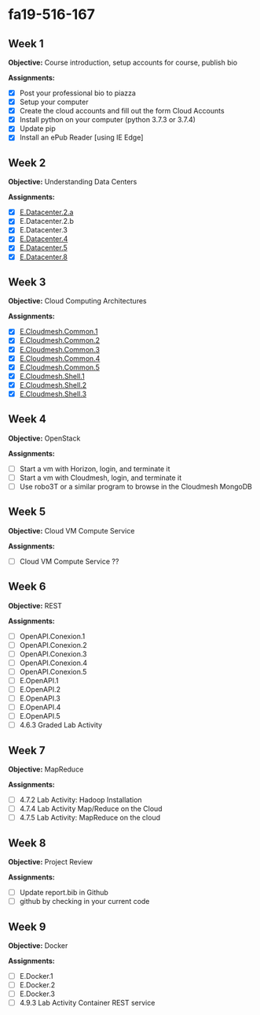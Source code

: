 # fa19-516-167

## Week 1

**Objective:** Course introduction, setup accounts for course, publish bio

**Assignments:** 
- [x] Post your professional bio to piazza
- [x] Setup your computer
- [x] Create the cloud accounts and fill out the form Cloud Accounts
- [x] Install python on your computer (python 3.7.3 or 3.7.4)
- [x] Update pip
- [x] Install an ePub Reader [using IE Edge]

## Week 2

**Objective:** Understanding Data Centers 

**Assignments:**
- [x] [E.Datacenter.2.a](datacenter.md)
- [x] E.Datacenter.2.b
- [x] E.Datacenter.3
- [x] [E.Datacenter.4](datacenter.md)
- [x] [E.Datacenter.5](datacenter.md)
- [x] [E.Datacenter.8](datacenter.md)

## Week 3

**Objective:** Cloud Computing Architectures

**Assignments:**
- [x] [E.Cloudmesh.Common.1](cloudmesh-exercises/e-cloudmesh-common-1.py)
- [x] [E.Cloudmesh.Common.2](cloudmesh-exercises/e-cloudmesh-common-2.py)
- [x] [E.Cloudmesh.Common.3](cloudmesh-exercises/e-cloudmesh-common-3.py)
- [x] [E.Cloudmesh.Common.4](cloudmesh-exercises/e-cloudmesh-common-4.py)
- [x] [E.Cloudmesh.Common.5](cloudmesh-exercises/e-cloudmesh-common-5.py)
- [x] [E.Cloudmesh.Shell.1](cloudmesh-exercises/e-cloudmesh-shell-1.py)
- [x] [E.Cloudmesh.Shell.2](cloudmesh-exercises/e-cloudmesh-shell-2.py)
- [x] [E.Cloudmesh.Shell.3](cloudmesh-exercises/e-cloudmesh-shell-3.py)

## Week 4

**Objective:** OpenStack

**Assignments:**

- [ ] Start a vm with Horizon, login, and terminate it
- [ ] Start a vm with Cloudmesh, login, and terminate it
- [ ] Use robo3T or a similar program to browse in the Cloudmesh MongoDB

## Week 5

**Objective:** Cloud VM Compute Service

**Assignments:**

- [ ] Cloud VM Compute Service ??

## Week 6

**Objective:** REST 

**Assignments:**

- [ ] OpenAPI.Conexion.1
- [ ] OpenAPI.Conexion.2
- [ ] OpenAPI.Conexion.3
- [ ] OpenAPI.Conexion.4
- [ ] OpenAPI.Conexion.5
- [ ] E.OpenAPI.1
- [ ] E.OpenAPI.2
- [ ] E.OpenAPI.3
- [ ] E.OpenAPI.4
- [ ] E.OpenAPI.5
- [ ] 4.6.3 Graded Lab Activity

## Week 7

**Objective:** MapReduce  

**Assignments:**

- [ ] 4.7.2 Lab Activity: Hadoop Installation
- [ ] 4.7.4 Lab Activity Map/Reduce on the Cloud
- [ ] 4.7.5 Lab Activity: MapReduce on the cloud

## Week 8

**Objective:** Project Review

**Assignments:**

- [ ] Update report.bib in Github
- [ ] github by checking in your current code

## Week 9

**Objective:** Docker

**Assignments:**

- [ ] E.Docker.1
- [ ] E.Docker.2
- [ ] E.Docker.3
- [ ] 4.9.3 Lab Activity Container REST service